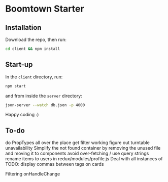 # Boomtown Starter

## Installation

Download the repo, then run:

```bash
cd client && npm install
```

## Start-up

In the `client` directory, run:

```bash
npm start
```

and from inside the `server` directory:

```bash
json-server --watch db.json -p 4000
```

Happy coding :)

## To-do

do PropTypes all over the place
get filter working
figure out turntable unavailability
Simplify the not found container by removing the unused file and moving it to components
avoid over-fetching / use query strings
rename items to users in redux/modules/profile.js
Deal with all instances of TODO:
display commas between tags on cards

Filtering
	onHandleChange

